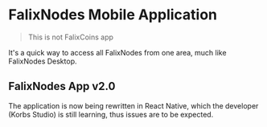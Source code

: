 # FalixNodes Mobile Application
> This is not FalixCoins app

It's a quick way to access all FalixNodes from one area, much like FalixNodes Desktop. 

## FalixNodes App v2.0
The application is now being rewritten in React Native, which the developer (Korbs Studio) is still learning, thus issues are to be expected.
